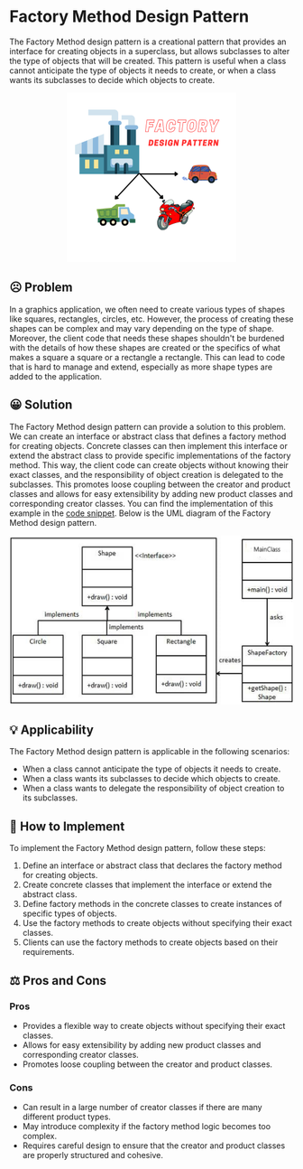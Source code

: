 # Factory Method Design Pattern

The Factory Method design pattern is a creational pattern that provides an interface for creating objects in a superclass, but allows subclasses to alter the type of objects that will be created. This pattern is useful when a class cannot anticipate the type of objects it needs to create, or when a class wants its subclasses to decide which objects to create.

<p align="center">
    <img src="./image/factory-image.png" height=300 weight=300 alt="Factory Method Design Pattern"></img>
</p>

## ☹️ Problem

In a graphics application, we often need to create various types of shapes like squares, rectangles, circles, etc. However, the process of creating these shapes can be complex and may vary depending on the type of shape. Moreover, the client code that needs these shapes shouldn't be burdened with the details of how these shapes are created or the specifics of what makes a square a square or a rectangle a rectangle. This can lead to code that is hard to manage and extend, especially as more shape types are added to the application.

## 😀 Solution

The Factory Method design pattern can provide a solution to this problem. We can create an interface or abstract class that defines a factory method for creating objects. Concrete classes can then implement this interface or extend the abstract class to provide specific implementations of the factory method. This way, the client code can create objects without knowing their exact classes, and the responsibility of object creation is delegated to the subclasses. This promotes loose coupling between the creator and product classes and allows for easy extensibility by adding new product classes and corresponding creator classes. You can find the implementation of this example in the [code snippet](./src). Below is the UML diagram of the Factory Method design pattern.

<p align="center">
    <img src="./image/uml_diagram.jpg" height=300 weight=300 alt="uml diagram"></img>
</p>

## 💡 Applicability

The Factory Method design pattern is applicable in the following scenarios:

- When a class cannot anticipate the type of objects it needs to create.
- When a class wants its subclasses to decide which objects to create.
- When a class wants to delegate the responsibility of object creation to its subclasses.

## 📝 How to Implement

To implement the Factory Method design pattern, follow these steps:

1. Define an interface or abstract class that declares the factory method for creating objects.
2. Create concrete classes that implement the interface or extend the abstract class.
3. Define factory methods in the concrete classes to create instances of specific types of objects.
4. Use the factory methods to create objects without specifying their exact classes.
5. Clients can use the factory methods to create objects based on their requirements.

## ⚖️ Pros and Cons

### Pros

- Provides a flexible way to create objects without specifying their exact classes.
- Allows for easy extensibility by adding new product classes and corresponding creator classes.
- Promotes loose coupling between the creator and product classes.

### Cons

- Can result in a large number of creator classes if there are many different product types.
- May introduce complexity if the factory method logic becomes too complex.
- Requires careful design to ensure that the creator and product classes are properly structured and cohesive.
